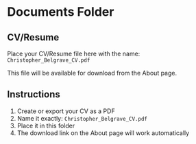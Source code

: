 # Documents Folder

## CV/Resume
Place your CV/Resume file here with the name: `Christopher_Belgrave_CV.pdf`

This file will be available for download from the About page.

## Instructions
1. Create or export your CV as a PDF
2. Name it exactly: `Christopher_Belgrave_CV.pdf`
3. Place it in this folder
4. The download link on the About page will work automatically

